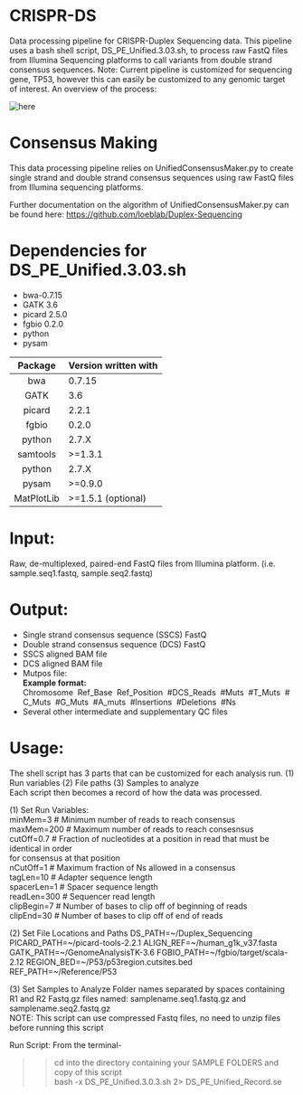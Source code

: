 # CRISPR-DS
Data processing pipeline for CRISPR-Duplex Sequencing data. This pipeline uses
a bash shell script, DS_PE_Unified.3.03.sh, to process raw FastQ files from Illumina
Sequencing platforms to call variants from double strand consensus sequences.
Note: Current pipeline is customized for sequencing gene, TP53, however this can
easily be customized to any genomic target of interest.
An overview of the process:

![here](https://github.com/risqueslab/CRISPR-DS/blob/master/media/CRISPR-DS_data_processing.png)



# Consensus Making
This data processing pipeline relies on UnifiedConsensusMaker.py to create single strand and double strand consensus sequences using raw FastQ files from Illumina sequencing platforms.

Further documentation on the algorithm of UnifiedConsensusMaker.py can be found here: https://github.com/loeblab/Duplex-Sequencing

# Dependencies for DS_PE_Unified.3.03.sh
* bwa-0.7.15
* GATK 3.6
* picard 2.5.0
* fgbio 0.2.0
* python
* pysam

|Package| Version written with|
|:---:|:---|
|bwa     |0.7.15|
|GATK    |3.6|
|picard  |2.2.1|
|fgbio   |0.2.0|
|python  |2.7.X|
|samtools|>=1.3.1|
|python	 |2.7.X|
|pysam	 |>=0.9.0|
|MatPlotLib |	>=1.5.1 (optional)|


# Input:
Raw, de-multiplexed, paired-end FastQ files from Illumina platform. (i.e. sample.seq1.fastq, sample.seq2.fastq)

# Output:
* Single strand consensus sequence (SSCS) FastQ
* Double strand consensus sequence (DCS) FastQ
* SSCS aligned BAM file
* DCS aligned BAM file
* Mutpos file:  
**Example format:**    
Chromosome&nbsp;&nbsp;Ref_Base&nbsp;&nbsp;Ref_Position&nbsp;&nbsp;#DCS_Reads&nbsp;&nbsp;#Muts&nbsp;&nbsp;#T_Muts&nbsp;&nbsp;#C_Muts&nbsp;&nbsp;#G_Muts&nbsp;&nbsp;#A_muts&nbsp;&nbsp;#Insertions&nbsp;&nbsp;#Deletions&nbsp;&nbsp;#Ns
* Several other intermediate and supplementary QC files

# Usage:
The shell script has 3 parts that can be customized for each analysis run.
(1) Run variables
(2) File paths
(3) Samples to analyze  
Each script then becomes a record of how the data was processed.  

  (1) Set Run Variables:  
  minMem=3            # Minimum number of reads to reach consensus  
  maxMem=200          # Maximum number of reads to reach consesnsus  
  cutOff=0.7          # Fraction of nucleotides at a position in read that must be identical in order   
                      for consensus at that position  
  nCutOff=1           # Maximum fraction of Ns allowed in a consensus  
  tagLen=10           # Adapter sequence length  
  spacerLen=1         # Spacer sequence length  
  readLen=300         # Sequencer read length  
  clipBegin=7         # Number of bases to clip off of beginning of reads  
  clipEnd=30          # Number of bases to clip off of end of reads  

  (2) Set File Locations and Paths
  DS_PATH=~/Duplex_Sequencing
  PICARD_PATH=~/picard-tools-2.2.1
  ALIGN_REF=~/human_g1k_v37.fasta
  GATK_PATH=~/GenomeAnalysisTK-3.6
  FGBIO_PATH=~/fgbio/target/scala-2.12
  REGION_BED=~/P53/p53region.cutsites.bed  
  REF_PATH=~/Reference/P53  

  (3) Set Samples to Analyze
  Folder names separated by spaces containing R1 and R2 Fastq.gz files named: samplename.seq1.fastq.gz and  
  samplename.seq2.fastq.gz  
  NOTE: This script can use compressed Fastq files, no need to unzip files before running this script  

  Run Script:
  From the terminal-  
  >> cd into the directory containing your SAMPLE FOLDERS and copy of this script  
  >> bash -x DS_PE_Unified.3.0.3.sh 2> DS_PE_Unified_Record.se   
